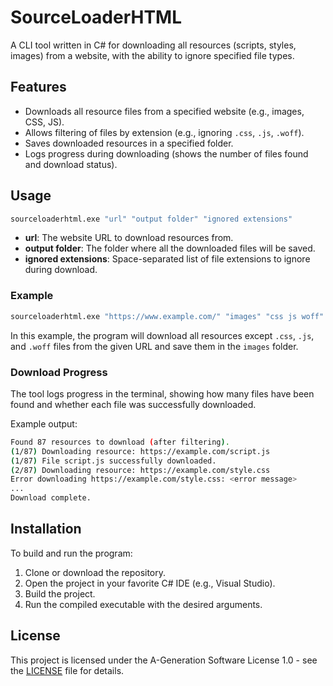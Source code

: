 # SourceLoaderHTML

A CLI tool written in C# for downloading all resources (scripts, styles, images) from a website, with the ability to ignore specified file types.

## Features

- Downloads all resource files from a specified website (e.g., images, CSS, JS).
- Allows filtering of files by extension (e.g., ignoring `.css`, `.js`, `.woff`).
- Saves downloaded resources in a specified folder.
- Logs progress during downloading (shows the number of files found and download status).

## Usage

```bash
sourceloaderhtml.exe "url" "output folder" "ignored extensions"
```

- **url**: The website URL to download resources from.
- **output folder**: The folder where all the downloaded files will be saved.
- **ignored extensions**: Space-separated list of file extensions to ignore during download.

### Example

```bash
sourceloaderhtml.exe "https://www.example.com/" "images" "css js woff"
```

In this example, the program will download all resources except `.css`, `.js`, and `.woff` files from the given URL and save them in the `images` folder.

### Download Progress

The tool logs progress in the terminal, showing how many files have been found and whether each file was successfully downloaded.

Example output:

```bash
Found 87 resources to download (after filtering).
(1/87) Downloading resource: https://example.com/script.js
(1/87) File script.js successfully downloaded.
(2/87) Downloading resource: https://example.com/style.css
Error downloading https://example.com/style.css: <error message>
...
Download complete.
```

## Installation

To build and run the program:

1. Clone or download the repository.
2. Open the project in your favorite C# IDE (e.g., Visual Studio).
3. Build the project.
4. Run the compiled executable with the desired arguments.

## License

This project is licensed under the A-Generation Software License 1.0 - see the [LICENSE](LICENSE) file for details.
